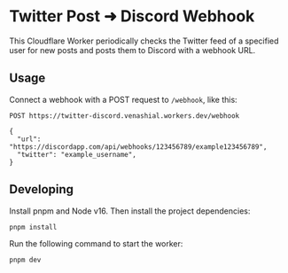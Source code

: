 # Twitter Post ➜ Discord Webhook

This Cloudflare Worker periodically checks the Twitter feed of a specified user for new posts and posts them to Discord with a webhook URL.

## Usage

Connect a webhook with a POST request to `/webhook`, like this:

```http request
POST https://twitter-discord.venashial.workers.dev/webhook

{
  "url": "https://discordapp.com/api/webhooks/123456789/example123456789",
  "twitter": "example_username",
}
```

## Developing

Install pnpm and Node v16. Then install the project dependencies:

```bash
pnpm install
```

Run the following command to start the worker:

```bash
pnpm dev
```